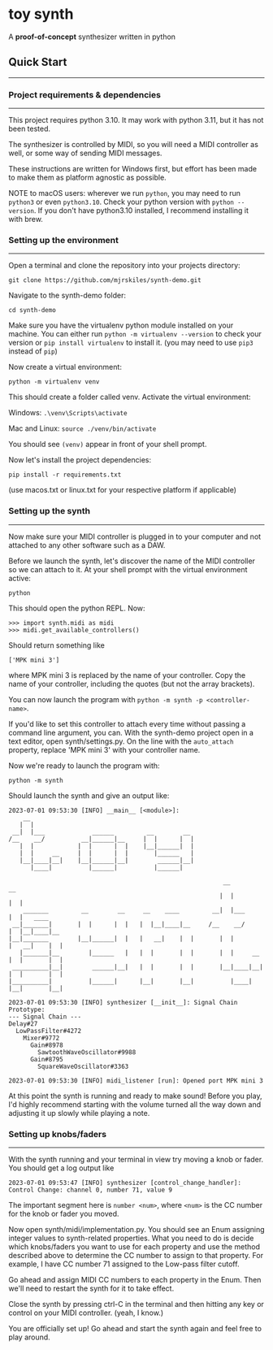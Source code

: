 # toy synth

A __proof-of-concept__ synthesizer written in python

## Quick Start
---

### Project requirements & dependencies
---

This project requires python 3.10. It may work with python 3.11, but it has not been tested.

The synthesizer is controlled by MIDI, so you will need a MIDI controller as well, or some way of sending MIDI messages.

These instructions are written for Windows first, but effort has been made to make them as platform agnostic as possible.

NOTE to macOS users: wherever we run ```python```, you may need to run ```python3``` or even ```python3.10```. Check your python version with ```python --version```. If you don't have python3.10 installed, I recommend installing it with brew.

### Setting up the environment
---

Open a terminal and clone the repository into your projects directory:

```git clone https://github.com/mjrskiles/synth-demo.git```

Navigate to the synth-demo folder:

```cd synth-demo```

Make sure you have the virtualenv python module installed on your machine. You can either run ```python -m virtualenv --version``` to check your version or ```pip install virtualenv``` to install it. (you may need to use ```pip3``` instead of ```pip```)

Now create a virtual environment:

```python -m virtualenv venv```

This should create a folder called venv. Activate the virtual environment:

Windows: ```.\venv\Scripts\activate```

Mac and Linux: ```source ./venv/bin/activate```

You should see ```(venv)``` appear in front of your shell prompt.

Now let's install the project dependencies:

```pip install -r requirements.txt```

(use macos.txt or linux.txt for your respective platform if applicable)

### Setting up the synth
---

Now make sure your MIDI controller is plugged in to your computer and not attached to any other software such as a DAW.

Before we launch the synth, let's discover the name of the MIDI controller so we can attach to it. At your shell prompt with the virtual environment active:

```python```

This should open the python REPL. Now:

```
>>> import synth.midi as midi
>>> midi.get_available_controllers()
```

Should return something like 

```['MPK mini 3']```

where MPK mini 3 is replaced by the name of your controller. Copy the name of your controller, including the quotes (but not the array brackets).

You can now launch the program with ```python -m synth -p <controller-name>```.

If you'd like to set this controller to attach every time without passing a command line argument, you can. With the synth-demo project open in a text editor, open synth/settings.py. On the line with the ```auto_attach``` property, replace 'MPK mini 3' with your controller name.

Now we're ready to launch the program with:

```python -m synth```

Should launch the synth and give an output like:

```
2023-07-01 09:53:30 [INFO] __main__ [<module>]:
    __
   |  |
 __|  |___             ______         __        __
/__    __/          __|______|__     |  |      |  |
   |  |            |  |      |  |    |__|______|  |
   |  |     __     |  |      |  |       |______   |
   |__|____|__|    |__|______|__|        ______|__|
      |____|          |______|          |______|

                                                           __              __
                                                          |  |            |  |
    _______         __        __     __    ____         __|  |___         |  |   ____
 __|_______|       |  |      |  |   |  |__|____|__     /__    __/         |  |__|____|__
|__|_______        |__|______|  |   |   __|    |  |       |  |            |   __|    |  |
   |_______|__        |______   |   |  |       |  |       |  |     __     |  |       |  |
 __________|__|        ______|__|   |  |       |  |       |__|____|__|    |  |       |  |
|__________|          |______|      |__|       |__|          |____|       |__|       |__|

2023-07-01 09:53:30 [INFO] synthesizer [__init__]: Signal Chain Prototype:
--- Signal Chain ---
Delay#27
  LowPassFilter#4272
    Mixer#9772
      Gain#8978
        SawtoothWaveOscillator#9988
      Gain#8795
        SquareWaveOscillator#3363

2023-07-01 09:53:30 [INFO] midi_listener [run]: Opened port MPK mini 3
```

At this point the synth is running and ready to make sound! Before you play, I'd highly recommend starting with the volume turned all the way down and adjusting it up slowly while playing a note.

### Setting up knobs/faders
---

With the synth running and your terminal in view try moving a knob or fader. You should get a log output like

```2023-07-01 09:53:47 [INFO] synthesizer [control_change_handler]: Control Change: channel 0, number 71, value 9```

The important segment here is ```number <num>```, where ```<num>``` is the CC number for the knob or fader you moved.

Now open synth/midi/implementation.py. You should see an Enum assigning integer values to synth-related properties. What you need to do is decide which knobs/faders you want to use for each property and use the method described above to determine the CC number to assign to that property. For example, I have CC number 71 assigned to the Low-pass filter cutoff.

Go ahead and assign MIDI CC numbers to each property in the Enum. Then we'll need to restart the synth for it to take effect.

Close the synth by pressing ctrl-C in the terminal and then hitting any key or control on your MIDI controller. (yeah, I know.)

You are officially set up! Go ahead and start the synth again and feel free to play around.
